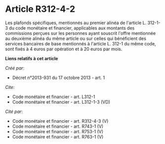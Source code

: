 # Article R312-4-2

Les plafonds spécifiques, mentionnés au premier alinéa de l'article L. 312-1-3 du code monétaire et financier, applicables
aux montants des commissions perçues sur les personnes ayant souscrit l'offre mentionnée au deuxième alinéa du même article
ou sur celles qui bénéficient des services bancaires de base mentionnés à l'article L. 312-1 du même code, sont fixés à 4
euros par opération et à 20 euros par mois.

**Liens relatifs à cet article**

_Créé par_:

  - Décret n°2013-931 du 17 octobre 2013 - art. 1

_Cite_:

  - Code monétaire et financier - art. L312-1
  - Code monétaire et financier - art. L312-1-3 (VD)

_Cité par_:

  - Code monétaire et financier - art. R312-4-3 (V)
  - Code monétaire et financier - art. R743-1 (V)
  - Code monétaire et financier - art. R753-1 (V)
  - Code monétaire et financier - art. R763-1 (V)
